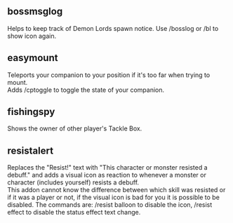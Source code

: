 bossmsglog
--

Helps to keep track of Demon Lords spawn notice. Use /bosslog or /bl to show icon again.

easymount
--

Teleports your companion to your position if it's too far when trying to mount.<br/>
Adds /cptoggle to toggle the state of your companion.

fishingspy
--

Shows the owner of other player's Tackle Box.

resistalert
--

Replaces the "Resist!" text with "This character or monster resisted a debuff." and adds a visual icon as reaction to whenever a monster or character (includes yourself) resists a debuff.<br/>
This addon cannot know the difference between which skill was resisted or if it was a player or not, if the visual icon is bad for you it is possible to be disabled. The commands are: /resist balloon to disable the icon, /resist effect to disable the status effect text change.
